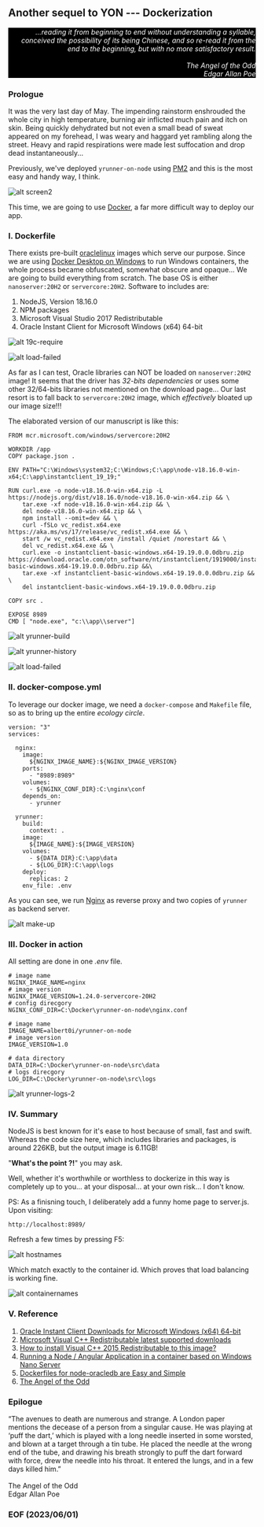 ## Another sequel to YON --- Dockerization


<div style="text-align: right; color:white; background-color:black"><em>
...reading it from beginning to end without understanding a syllable, conceived the possibility of its being Chinese, and so re-read it from the end to the beginning, but with no more satisfactory result.
<br /><br />
The Angel of the Odd<br />
Edgar Allan Poe
</em></div>


### Prologue
It was the very last day of May. The impending rainstorm enshrouded the whole city in high temperature, burning air inflicted much pain and itch on skin. Being quickly dehydrated but not even a small bead of sweat appeared on my forehead, I was weary and haggard yet rambling along the street. Heavy and rapid respirations were made lest suffocation and drop dead instantaneously... 

Previously, we've deployed `yrunner-on-node` using [PM2](https://pm2.keymetrics.io/) and this is the most easy and handy way, I think. 

![alt screen2](img/screen2.jpg)

This time, we are going to use [Docker](https://www.docker.com/), a far more difficult way to deploy our app.


### I. Dockerfile
There exists pre-built [oraclelinux](https://hub.docker.com/_/oraclelinux) images which serve our purpose. Since we are using [Docker Desktop on Windows](https://docs.docker.com/desktop/install/windows-install/) to run Windows containers, the whole process became obfuscated, somewhat obscure and opaque... We are going to build everything from scratch. The base OS is either `nanoserver:20H2` or `servercore:20H2`. Software to includes are: 

1. NodeJS, Version 18.16.0
2. NPM packages 
3. Microsoft Visual Studio 2017 Redistributable
4. Oracle Instant Client for Microsoft Windows (x64) 64-bit

![alt 19c-require](img/19c-require.JPG)

![alt load-failed](img/yrunner-error-1.JPG)

As far as I can test, Oracle libraries can NOT be loaded on `nanoserver:20H2` image! It seems that the driver has *32-bits dependencies* or uses some other 32/64-bits libraries not mentioned on the download page... Our last resort is to fall back to `servercore:20H2` image, which *effectively* bloated up our image size!!!

The elaborated version of our manuscript is like this: 

```
FROM mcr.microsoft.com/windows/servercore:20H2

WORKDIR /app
COPY package.json .

ENV PATH="C:\Windows\system32;C:\Windows;C:\app\node-v18.16.0-win-x64;C:\app\instantclient_19_19;"
 
RUN curl.exe -o node-v18.16.0-win-x64.zip -L https://nodejs.org/dist/v18.16.0/node-v18.16.0-win-x64.zip && \
    tar.exe -xf node-v18.16.0-win-x64.zip && \
    del node-v18.16.0-win-x64.zip && \
    npm install --omit=dev && \
    curl -fSLo vc_redist.x64.exe https://aka.ms/vs/17/release/vc_redist.x64.exe && \
    start /w vc_redist.x64.exe /install /quiet /norestart && \
    del vc_redist.x64.exe && \
    curl.exe -o instantclient-basic-windows.x64-19.19.0.0.0dbru.zip https://download.oracle.com/otn_software/nt/instantclient/1919000/instantclient-basic-windows.x64-19.19.0.0.0dbru.zip &&\
    tar.exe -xf instantclient-basic-windows.x64-19.19.0.0.0dbru.zip && \
    del instantclient-basic-windows.x64-19.19.0.0.0dbru.zip 

COPY src .

EXPOSE 8989
CMD [ "node.exe", "c:\\app\\server"]
```

![alt yrunner-build](img/yrunner-build-1.JPG)

![alt yrunner-history](img/yrunner-history-1.JPG)

![alt load-failed](img/yrunner-logs-1.JPG)


### II. docker-compose.yml
To leverage our docker image, we need a `docker-compose` and `Makefile` file, so as to bring up the entire *ecology circle*. 

```
version: "3"
services:

  nginx:
    image: 
      ${NGINX_IMAGE_NAME}:${NGINX_IMAGE_VERSION}
    ports:
      - "8989:8989"
    volumes:
      - ${NGINX_CONF_DIR}:C:\nginx\conf
    depends_on:
      - yrunner

  yrunner:
    build: 
      context: .
    image: 
      ${IMAGE_NAME}:${IMAGE_VERSION}
    volumes:
      - ${DATA_DIR}:C:\app\data
      - ${LOG_DIR}:C:\app\logs
    deploy:
      replicas: 2
    env_file: .env
```

As you can see, we run [Nginx](https://www.nginx.com/) as reverse proxy and two copies of `yrunner` as backend server. 

![alt make-up](img/yrunner-up.JPG)


### III. Docker in action 
All setting are done in one *.env* file.

```
# image name 
NGINX_IMAGE_NAME=nginx
# image version 
NGINX_IMAGE_VERSION=1.24.0-servercore-20H2
# config direcgory
NGINX_CONF_DIR=C:\Docker\yrunner-on-node\nginx.conf

# image name
IMAGE_NAME=albert0i/yrunner-on-node
# image version
IMAGE_VERSION=1.0

# data directory
DATA_DIR=C:\Docker\yrunner-on-node\src\data
# logs direcgory
LOG_DIR=C:\Docker\yrunner-on-node\src\logs
```

![alt yrunner-logs-2](img/yrunner-logs-2.JPG)


### IV. Summary 
NodeJS is best known for it's ease to host because of small, fast and swift. Whereas the code size here, which includes libraries and packages, is around 226KB, but the output image is 6.11GB! 

"**What's the point ?!**" you may ask. 

Well, whether it's worthwhile or worthless to dockerize in this way is completely up to you... at your disposal... at your own risk... I don't know.

PS:
As a finisning touch, I deliberately add a funny home page to server.js. Upon visiting: 
```
http://localhost:8989/
```
Refresh a few times by pressing F5:

![alt hostnames](img/hostnames.JPG)

Which match exactly to the container id. Which proves that load balancing is working fine. 

![alt containernames](img/containernames.JPG)


### V. Reference
1. [Oracle Instant Client Downloads for Microsoft Windows (x64) 64-bit](https://www.oracle.com/database/technologies/instant-client/winx64-64-downloads.html)
2. [Microsoft Visual C++ Redistributable latest supported downloads](https://learn.microsoft.com/en-us/cpp/windows/latest-supported-vc-redist?view=msvc-170)
3. [How to install Visual C++ 2015 Redistributable to this image?](https://github.com/microsoft/dotnet-framework-docker/issues/15)
4. [Running a Node / Angular Application in a container based on Windows Nano Server](https://kevinsaye.wordpress.com/2019/08/06/running-a-node-angular-application-in-a-container-based-on-windows-nano-server/)
5. [Dockerfiles for node-oracledb are Easy and Simple](https://blogs.oracle.com/opal/post/dockerfiles-for-node-oracledb-are-easy-and-simple)
6. [The Angel of the Odd](https://poemuseum.org/the-angel-of-the-odd/)


### Epilogue 
<div style="text-align: left;">
“The avenues to death are numerous and strange. A London paper mentions the decease of a person from a singular cause. He was playing at ‘puff the dart,’ which is played with a long needle inserted in some worsted, and blown at a target through a tin tube. He placed the needle at the wrong end of the tube, and drawing his breath strongly to puff the dart forward with force, drew the needle into his throat. It entered the lungs, and in a few days killed him.”
<br /><br />
The Angel of the Odd<br />
Edgar Allan Poe
</div>


### EOF (2023/06/01)
